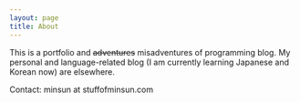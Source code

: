 ```yaml
---
layout: page
title: About
---
```


This is a portfolio and  ~~adventures~~ misadventures of programming blog. My personal and language-related blog (I am currently learning Japanese and Korean now) are elsewhere. 

Contact: minsun at stuffofminsun.com
